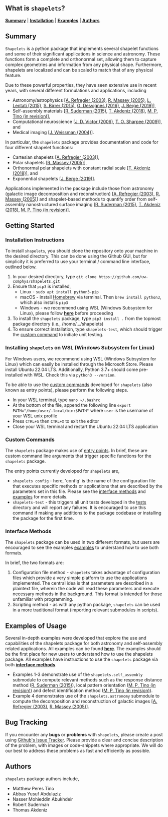 ## What is `shapelets`?

[**Summary**](#summary)
| [**Installation**](#installation-instructions)
| [**Examples**](#examples-of-usage)
| [**Authors**](#authors)


## Summary 

`Shapelets` is a python package that implements several shapelet functions and some of their significant applications in science and astronomy. These functions form a complete and orthonormal set, allowing them to capture complex geometries and information from any physical shape. Furthermore, shapelets are localized and can be scaled to match that of any physical feature. 

Due to these powerful properties, they have seen extensive use in recent years, with several different formulations and applications, including

* Astronomy/astrophysics [[A. Refregier (2003)](https://doi.org/10.1046/j.1365-8711.2003.05901.x), [R. Massey (2005)](https://doi.org/10.48550/arXiv.astro-ph/0408445), [L. Lentati (2015)](https://doi.org/10.48550/arXiv.1412.1427), [S. Birrer (2015)](https://doi.org/10.48550/arXiv.1504.07629), [G. Desvignes (2016)](https://doi.org/10.48550/arXiv.1602.08511), [J. Berge (2019)](https://doi.org/10.48550/arXiv.1903.05837)], 
* Self-assembly materials [[R. Suderman (2015)](http://dx.doi.org/10.1103/PhysRevE.91.033307), [T. Akdeniz (2018)](https://doi.org/10.1088/1361-6528/aaf353), [M. P. Tino (in revision)](https://github.com/uw-comphys/shapelets)], 
* Computational neuroscience [[J. D. Victor (2006)](https://doi.org/10.1152/jn.00498.2005), [T. O. Sharpee (2009)](https://doi.org/10.1007%2Fs10827-008-0107-5)], and 
* Medical imaging [[J. Weissman (2004)](https://doi.org/10.1364/OPEX.12.005760)].

In particular, the `shapelets` package provides documentation and code for four different shapelet functions: 

* Cartesian shapelets [[A. Refregier (2003)](https://doi.org/10.1046/j.1365-8711.2003.05901.x)], 
* Polar shapelets [[R. Massey (2005)](https://doi.org/10.48550/arXiv.astro-ph/0408445)],
* Orthonormal polar shapelets with constant radial scale [[T. Akdeniz (2018)](https://doi.org/10.1088/1361-6528/aaf353)], and 
* Exponential shapelets [[J. Berge (2019)](https://doi.org/10.48550/arXiv.1903.05837)]. 

Applications implemented in the package include those from astronomy (galactic image decomposition and reconstruction) [[A. Refregier (2003)](https://doi.org/10.1046/j.1365-8711.2003.05901.x), [R. Massey (2005)](https://doi.org/10.48550/arXiv.astro-ph/0408445)] and shapelet-based methods to quantify order from self-assembly nanostructured surface imaging [[R. Suderman (2015)](http://dx.doi.org/10.1103/PhysRevE.91.033307), [T. Akdeniz (2018)](https://doi.org/10.1088/1361-6528/aaf353), [M. P. Tino (in revision)](https://github.com/uw-comphys/shapelets)]. 


## Getting Started

### Installation Instructions

To install `shapelets`, you should clone the repository onto your machine in the desired directory. This can be done using the Github GUI, but for simplicity it is preferred to use your terminal / command line interface, outlined below.

1. In your desired directory, type `git clone https://github.com/uw-comphys/shapelets.git`
2. Ensure that `pip3` is installed,
    * Linux - `sudo apt install python3-pip`
    * macOS - install [Homebrew](https://brew.sh/) via terminal. Then `brew install python3`, which also installs `pip3`
    * Windows - we recommend using WSL (Windows Subsystem for Linux), please follow [**here**](#installing-shapelets-on-wsl-windows-subsystem-for-linux) before proceeding
3. To install the `shapelets` package, type `pip3 install .` from the topmost package directory (i.e., /home/.../shapelets) 
4. To ensure correct installation, type `shapelets-test`, which should trigger the [custom command](#custom-commands) to initiate unit testing.

### Installing `shapelets` on WSL (Windows Subsystem for Linux)

For Windows users, we recommend using WSL (Windows Subsystem for Linux) which can easily be installed through the Microsoft Store. Please install Ubuntu 22.04 LTS. Additionally, Python 3.7+ should come pre-installed with WSL. Check this via `python3 --version`.

To be able to use the [custom commands](#custom-commands) developed for `shapelets` (also known as entry points), please perform the following steps.

* In your WSL terminal, type `nano ~/.bashrc`
* At the bottom of the file, append the following line `export PATH="/home/user/.local/bin:$PATH"` where `user` is the username of your WSL unix profile
* Press `CTRL+S` then `CTRL+X` to exit the editor
* Close your WSL terminal and restart the Ubuntu 22.04 LTS application


### Custom Commands

The `shapelets` package makes use of [entry points](https://packaging.python.org/en/latest/specifications/entry-points/). In brief, these are custom command line arguments that trigger specific functions for the `shapelets` package.

The entry points currently developed for `shapelets` are,

* `shapelets config` - here, 'config' is the name of the configuration file that executes specific methods or applications that are described by the parameters set in this file. Please see the [interface methods](#interface-methods) and [examples](https://github.com/uw-comphys/shapelets) for more details.
* `shapelets-test` - this triggers all unit tests developed in the [tests](https://github.com/uw-comphys/shapelets) directory and will report any failures. It is encouraged to use this command if making any additions to the package codebase or installing the package for the first time.


### Interface Methods

The `shapelets` package can be used in two different formats, but users are encouraged to see the examples [examples](https://github.com/uw-comphys/shapelets) to understand how to use both formats.

In brief, the two formats are:

1. Configuration file method - `shapelets` takes advantage of configuration files which provide a very simple platform to use the applications implemented. The central idea is that parameters are described in a plaintext file, wherein the code will read these parameters and execute necessary methods in the background. This format is intended for those unfamiliar with programming.
2. Scripting method - as with any python package, `shapelets` can be used in a more traditional format (importing relevant submodules in scripts). 


## Examples of Usage

Several in-depth examples were developed that explore the use and capabilities of the shapelets package for both astronomy and self-assembly related applications. All examples can be found [**here**](https://github.com/uw-comphys/shapelets). The examples should be the first place for new users to understand how to use the shapelets package. All examples have instructions to use the `shapelets` package via both [**interface methods**](#interface-methods).

* Examples 1-3 demonstrate use of the `shapelets.self_assembly` submodule to compute relevant methods such as the response distance method ([R. Suderman (2015)](http://dx.doi.org/10.1103/PhysRevE.91.033307)), local pattern orientation ([M. P. Tino (in revision)](https://github.com/uw-comphys/shapelets)) and defect identification method ([M. P. Tino (in revision)](https://github.com/uw-comphys/shapelets)).
* Example 4 demonstrates use of the `shapelets.astronomy` submodule to compute the decomposition and reconstruction of galactic images [[A. Refregier (2003)](https://doi.org/10.1046/j.1365-8711.2003.05901.x), [R. Massey (2005)](https://doi.org/10.48550/arXiv.astro-ph/0408445)].


## Bug Tracking

If you encounter any **bugs** or **problems** with `shapelets`, please create a post using [Github's Issue Tracker](https://github.com/uw-comphys/shapelets/issues). Please provide a clear and concise description of the problem, with images or code-snippets where appropriate. We will do our best to address these problems as fast and efficiently as possible.


## Authors

`shapelets` package authors include,

* Matthew Peres Tino 
* Abbas Yusuf Abdulaziz 
* Nasser Mohieddin Abukhdeir
* Robert Suderman 
* Thomas Akdeniz
